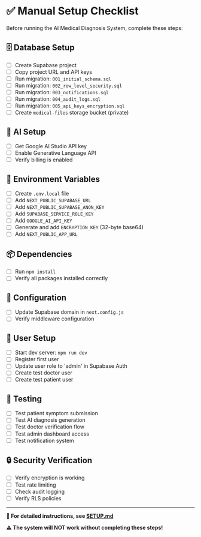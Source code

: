 # ✅ Manual Setup Checklist

Before running the AI Medical Diagnosis System, complete these steps:

## 🗄️ Database Setup
- [ ] Create Supabase project
- [ ] Copy project URL and API keys
- [ ] Run migration: `001_initial_schema.sql`
- [ ] Run migration: `002_row_level_security.sql`
- [ ] Run migration: `003_notifications.sql`
- [ ] Run migration: `004_audit_logs.sql`
- [ ] Run migration: `005_api_keys_encryption.sql`
- [ ] Create `medical-files` storage bucket (private)

## 🤖 AI Setup
- [ ] Get Google AI Studio API key
- [ ] Enable Generative Language API
- [ ] Verify billing is enabled

## 🔐 Environment Variables
- [ ] Create `.env.local` file
- [ ] Add `NEXT_PUBLIC_SUPABASE_URL`
- [ ] Add `NEXT_PUBLIC_SUPABASE_ANON_KEY`
- [ ] Add `SUPABASE_SERVICE_ROLE_KEY`
- [ ] Add `GOOGLE_AI_API_KEY`
- [ ] Generate and add `ENCRYPTION_KEY` (32-byte base64)
- [ ] Add `NEXT_PUBLIC_APP_URL`

## 📦 Dependencies
- [ ] Run `npm install`
- [ ] Verify all packages installed correctly

## 🎨 Configuration
- [ ] Update Supabase domain in `next.config.js`
- [ ] Verify middleware configuration

## 👤 User Setup
- [ ] Start dev server: `npm run dev`
- [ ] Register first user
- [ ] Update user role to 'admin' in Supabase Auth
- [ ] Create test doctor user
- [ ] Create test patient user

## 🧪 Testing
- [ ] Test patient symptom submission
- [ ] Test AI diagnosis generation
- [ ] Test doctor verification flow
- [ ] Test admin dashboard access
- [ ] Test notification system

## 🔒 Security Verification
- [ ] Verify encryption is working
- [ ] Test rate limiting
- [ ] Check audit logging
- [ ] Verify RLS policies

---

**📖 For detailed instructions, see [SETUP.md](./SETUP.md)**

**⚠️ The system will NOT work without completing these steps!**